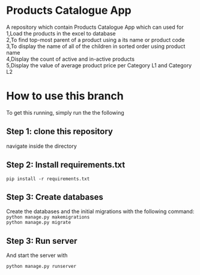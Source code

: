 # Products Catalogue App

A repository which contain Products Catalogue App which can used for </br>
1,Load the products in the  excel to database</br>
2,To find top-most parent of a product  using a its name or product code</br>
3,To display the name of all of the children in sorted order  using product name</br>
4,Display the count of active and in-active products</br>
5,Display the value of average product price per Category L1 and Category L2</br>


# How to use this branch



To get this running, simply run the  the following 


## Step 1: clone this repository
navigate inside the directory


## Step 2: Install requirements.txt

`pip install -r requirements.txt`

## Step 3: Create databases

Create the databases and the initial migrations with the following command:</br>
`python manage.py makemigrations`</br>
`python manage.py migrate`

## Step 3: Run server

And start the server with 

`python manage.py runserver`


